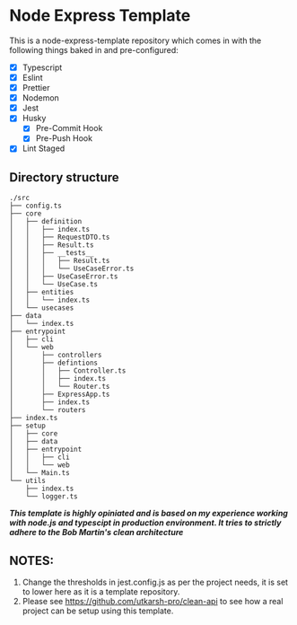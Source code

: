 # Node Express Template

This is a node-express-template repository which comes in with the following things baked in and pre-configured:

- [x] Typescript
- [x] Eslint
- [x] Prettier
- [x] Nodemon
- [x] Jest
- [x] Husky
  - [x] Pre-Commit Hook
  - [x] Pre-Push Hook
- [x] Lint Staged

## Directory structure

```
./src
├── config.ts
├── core
│   ├── definition
│   │   ├── index.ts
│   │   ├── RequestDTO.ts
│   │   ├── Result.ts
│   │   ├── __tests__
│   │   │   ├── Result.ts
│   │   │   └── UseCaseError.ts
│   │   ├── UseCaseError.ts
│   │   └── UseCase.ts
│   ├── entities
│   │   └── index.ts
│   └── usecases
├── data
│   └── index.ts
├── entrypoint
│   ├── cli
│   └── web
│       ├── controllers
│       ├── defintions
│       │   ├── Controller.ts
│       │   ├── index.ts
│       │   └── Router.ts
│       ├── ExpressApp.ts
│       ├── index.ts
│       └── routers
├── index.ts
├── setup
│   ├── core
│   ├── data
│   ├── entrypoint
│   │   ├── cli
│   │   └── web
│   └── Main.ts
└── utils
    ├── index.ts
    └── logger.ts

```

**_This template is highly opiniated and is based on my experience working with node.js and typescipt in production environment. It tries to strictly adhere to the Bob Martin's clean architecture_**

## NOTES:

1. Change the thresholds in jest.config.js as per the project needs, it is set to lower here as it is a template repository.
1. Please see https://github.com/utkarsh-pro/clean-api to see how a real project can be setup using this template.
